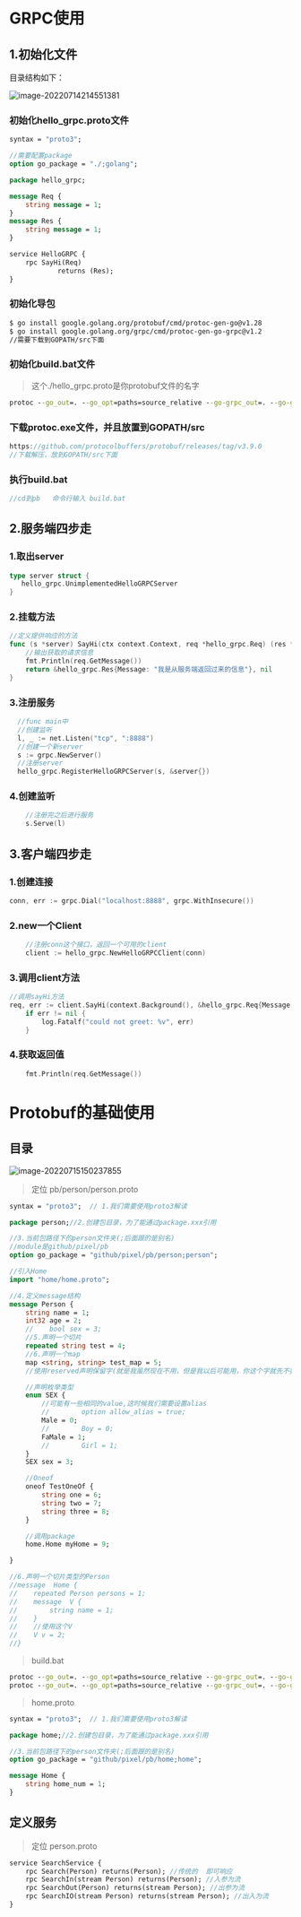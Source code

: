 # GRPC使用

## 1.初始化文件

目录结构如下：

![image-20220714214551381](https://secondlife.oss-cn-qingdao.aliyuncs.com/img/image-20220714214551381.png)

### 初始化hello_grpc.proto文件

~~~protobuf
syntax = "proto3";

//需要配置package
option go_package = "./;golang";

package hello_grpc;

message Req {
    string message = 1;
}
message Res {
    string message = 1;
}

service HelloGRPC {
    rpc SayHi(Req)
            returns (Res);
}
~~~

### 初始化导包

~~~bash
$ go install google.golang.org/protobuf/cmd/protoc-gen-go@v1.28
$ go install google.golang.org/grpc/cmd/protoc-gen-go-grpc@v1.2
//需要下载到GOPATH/src下面
~~~

### 初始化build.bat文件

> 这个./hello_grpc.proto是你protobuf文件的名字

~~~bat
protoc --go_out=. --go_opt=paths=source_relative --go-grpc_out=. --go-grpc_opt=paths=source_relative ./hello_grpc.proto
~~~

### 下载protoc.exe文件，并且放置到GOPATH/src

~~~go
https://github.com/protocolbuffers/protobuf/releases/tag/v3.9.0
//下载解压，放到GOPATH/src下面
~~~

### 执行build.bat

~~~go
//cd到pb   命令行输入 build.bat
~~~

## 2.服务端四步走

### 1.取出server

~~~go
type server struct {
   hello_grpc.UnimplementedHelloGRPCServer
}
~~~

### 2.挂载方法

~~~go
//定义提供响应的方法
func (s *server) SayHi(ctx context.Context, req *hello_grpc.Req) (res *hello_grpc.Res, err error) {
	//输出获取的请求信息
	fmt.Println(req.GetMessage())
	return &hello_grpc.Res{Message: "我是从服务端返回过来的信息"}, nil
}
~~~

### 3.注册服务

  ~~~go
  	//func main中
  	//创建监听
  	l, _ := net.Listen("tcp", ":8888")
  	//创建一个新server
  	s := grpc.NewServer()
  	//注册server
  	hello_grpc.RegisterHelloGRPCServer(s, &server{})
  ~~~

### 4.创建监听

~~~go
	//注册完之后进行服务
	s.Serve(l)
~~~

## 3.客户端四步走

### 1.创建连接

~~~go
conn, err := grpc.Dial("localhost:8888", grpc.WithInsecure())
~~~

### 2.new一个Client

~~~go
	//注册conn这个接口，返回一个可用的client
	client := hello_grpc.NewHelloGRPCClient(conn)
~~~

### 3.调用client方法

~~~go
//调用sayHi方法
req, err := client.SayHi(context.Background(), &hello_grpc.Req{Message: "我从客户端过来"})
	if err != nil {
		log.Fatalf("could not greet: %v", err)
	}
~~~

### 4.获取返回值

~~~go
	fmt.Println(req.GetMessage())
~~~

# Protobuf的基础使用

## 目录

![image-20220715150237855](https://secondlife.oss-cn-qingdao.aliyuncs.com/img/image-20220715150237855.png)

> 定位  pb/person/person.proto

~~~protobuf
syntax = "proto3";  // 1.我们需要使用proto3解读

package person;//2.创建包目录，为了能通过package.xxx引用

//3.当前包路径下的person文件夹(;后面跟的是别名)
//module是github/pixel/pb
option go_package = "github/pixel/pb/person;person";

//引入Home
import "home/home.proto";

//4.定义message结构
message Person {
    string name = 1;
    int32 age = 2;
    //    bool sex = 3;
    //5.声明一个切片
    repeated string test = 4;
    //6.声明一个map
    map <string, string> test_map = 5;
    //使用reserved声明保留字(就是我虽然现在不用，但是我以后可能用，你这个字就先不要用)

    //声明枚举类型
    enum SEX {
        //可能有一些相同的value,这时候我们需要设置alias
        //        option allow_alias = true;
        Male = 0;
        //        Boy = 0;
        FaMale = 1;
        //        Girl = 1;
    }
    SEX sex = 3;

    //Oneof
    oneof TestOneOf {
        string one = 6;
        string two = 7;
        string three = 8;
    }

    //调用package
    home.Home myHome = 9;

}

//6.声明一个切片类型的Person
//message  Home {
//    repeated Person persons = 1;
//    message  V {
//        string name = 1;
//    }
//    //使用这个V
//    V v = 2;
//}

~~~

> build.bat

```bat
protoc --go_out=. --go_opt=paths=source_relative --go-grpc_out=. --go-grpc_opt=paths=source_relative ./person/person.proto
protoc --go_out=. --go_opt=paths=source_relative --go-grpc_out=. --go-grpc_opt=paths=source_relative ./home/home.proto
```

> home.proto

~~~protobuf
syntax = "proto3";  // 1.我们需要使用proto3解读

package home;//2.创建包目录，为了能通过package.xxx引用

//3.当前包路径下的person文件夹(;后面跟的是别名)
option go_package = "github/pixel/pb/home;home";

message Home {
    string home_num = 1;
}
~~~

## 定义服务

> 定位 person.proto

~~~protobuf
service SearchService {
    rpc Search(Person) returns(Person); //传统的  即可响应
    rpc SearchIn(stream Person) returns(Person); //入参为流
    rpc SearchOut(Person) returns(stream Person); //出参为流
    rpc SearchIO(stream Person) returns(stream Person); //出入为流
}
~~~

